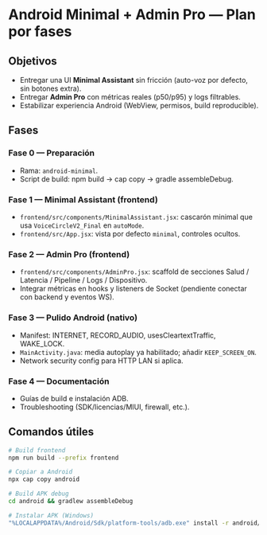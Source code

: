 # Android Minimal + Admin Pro — Plan por fases

## Objetivos
- Entregar una UI **Minimal Assistant** sin fricción (auto-voz por defecto, sin botones extra).
- Entregar **Admin Pro** con métricas reales (p50/p95) y logs filtrables.
- Estabilizar experiencia Android (WebView, permisos, build reproducible).

## Fases

### Fase 0 — Preparación
- Rama: `android-minimal`.
- Script de build: npm build → cap copy → gradle assembleDebug.

### Fase 1 — Minimal Assistant (frontend)
- `frontend/src/components/MinimalAssistant.jsx`: cascarón minimal que usa `VoiceCircleV2_Final` en `autoMode`.
- `frontend/src/App.jsx`: vista por defecto `minimal`, controles ocultos.

### Fase 2 — Admin Pro (frontend)
- `frontend/src/components/AdminPro.jsx`: scaffold de secciones Salud / Latencia / Pipeline / Logs / Dispositivo.
- Integrar métricas en hooks y listeners de Socket (pendiente conectar con backend y eventos WS).

### Fase 3 — Pulido Android (nativo)
- Manifest: INTERNET, RECORD_AUDIO, usesCleartextTraffic, WAKE_LOCK.
- `MainActivity.java`: media autoplay ya habilitado; añadir `KEEP_SCREEN_ON`.
- Network security config para HTTP LAN si aplica.

### Fase 4 — Documentación
- Guías de build e instalación ADB.
- Troubleshooting (SDK/licencias/MIUI, firewall, etc.).

## Comandos útiles
```bash
# Build frontend
npm run build --prefix frontend

# Copiar a Android
npx cap copy android

# Build APK debug
cd android && gradlew assembleDebug

# Instalar APK (Windows)
"%LOCALAPPDATA%/Android/Sdk/platform-tools/adb.exe" install -r android/app/build/outputs/apk/debug/app-debug.apk
```
